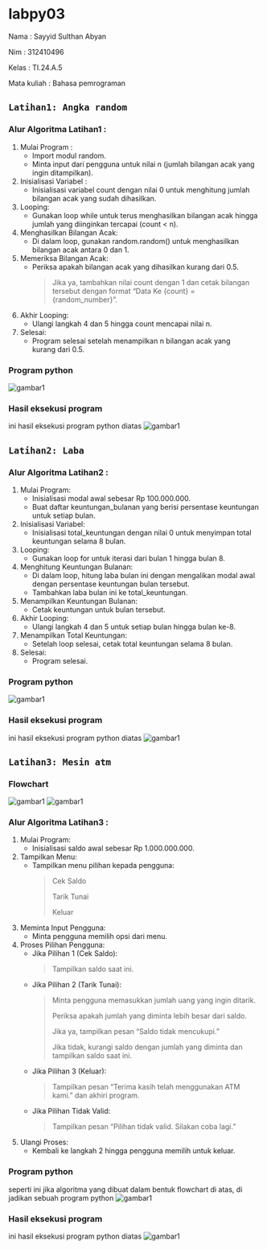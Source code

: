 # labpy03
Nama : Sayyid Sulthan Abyan <p>
Nim : 312410496 <p>
Kelas : TI.24.A.5 <p>
Mata kuliah : Bahasa pemrograman <p>

## `Latihan1: Angka random`
### Alur Algoritma Latihan1 :
 1. Mulai Program :
    - Import modul random.
    - Minta input dari pengguna untuk nilai n (jumlah bilangan acak yang ingin ditampilkan).
 2. Inisialisasi Variabel :
    - Inisialisasi variabel count dengan nilai 0 untuk menghitung jumlah bilangan acak yang sudah dihasilkan.
 3. Looping:
    - Gunakan loop while untuk terus menghasilkan bilangan acak hingga jumlah yang diinginkan tercapai (count < n).
 4. Menghasilkan Bilangan Acak:
    - Di dalam loop, gunakan random.random() untuk menghasilkan bilangan acak antara 0 dan 1.
 5. Memeriksa Bilangan Acak:
    - Periksa apakah bilangan acak yang dihasilkan kurang dari 0.5.
      > Jika ya, tambahkan nilai count dengan 1 dan cetak bilangan tersebut dengan format “Data Ke {count} = {random_number}”.
 6. Akhir Looping:
    - Ulangi langkah 4 dan 5 hingga count mencapai nilai n.
 7. Selesai:
    - Program selesai setelah menampilkan n bilangan acak yang kurang dari 0.5.
      
### Program python
![gambar1](screenshot/ft5.png)
### Hasil eksekusi program 
ini hasil eksekusi program python diatas
![gambar1](screenshot/ft6.png)

## `Latihan2: Laba`
### Alur Algoritma Latihan2 :
 1. Mulai Program:
    - Inisialisasi modal awal sebesar Rp 100.000.000.
    - Buat daftar keuntungan_bulanan yang berisi persentase keuntungan untuk setiap bulan.
 2. Inisialisasi Variabel:
    - Inisialisasi total_keuntungan dengan nilai 0 untuk menyimpan total keuntungan selama 8 bulan.
 3. Looping:
    - Gunakan loop for untuk iterasi dari bulan 1 hingga bulan 8.
 4. Menghitung Keuntungan Bulanan:
    - Di dalam loop, hitung laba bulan ini dengan mengalikan modal awal dengan persentase keuntungan bulan tersebut.
    - Tambahkan laba bulan ini ke total_keuntungan.
 5. Menampilkan Keuntungan Bulanan:
    - Cetak keuntungan untuk bulan tersebut.
 6. Akhir Looping:
    - Ulangi langkah 4 dan 5 untuk setiap bulan hingga bulan ke-8.
 7. Menampilkan Total Keuntungan:
    - Setelah loop selesai, cetak total keuntungan selama 8 bulan.
 8. Selesai:
    - Program selesai.
      
### Program python
![gambar1](screenshot/ft7.png)
### Hasil eksekusi program 
ini hasil eksekusi program python diatas
![gambar1](screenshot/ft8.png)

## `Latihan3: Mesin atm`
### Flowchart
![gambar1](screenshot/ft1.png)
![gambar1](screenshot/ft2.png)

### Alur Algoritma Latihan3 :
 1. Mulai Program:
    - Inisialisasi saldo awal sebesar Rp 1.000.000.000.
 2. Tampilkan Menu:
    - Tampilkan menu pilihan kepada pengguna:
      > Cek Saldo <p>
      > Tarik Tunai <p>
      > Keluar <p>
 3. Meminta Input Pengguna:
    - Minta pengguna memilih opsi dari menu.
 4. Proses Pilihan Pengguna:
    - Jika Pilihan 1 (Cek Saldo):
      > Tampilkan saldo saat ini.
    - Jika Pilihan 2 (Tarik Tunai):
      > Minta pengguna memasukkan jumlah uang yang ingin ditarik. <p>
      > Periksa apakah jumlah yang diminta lebih besar dari saldo. <p>
        > Jika ya, tampilkan pesan “Saldo tidak mencukupi.” <p>
        > Jika tidak, kurangi saldo dengan jumlah yang diminta dan tampilkan saldo saat ini. <p>
    - Jika Pilihan 3 (Keluar):
      > Tampilkan pesan “Terima kasih telah menggunakan ATM kami.” dan akhiri program.
    - Jika Pilihan Tidak Valid:
      > Tampilkan pesan “Pilihan tidak valid. Silakan coba lagi.”
 5. Ulangi Proses:
    - Kembali ke langkah 2 hingga pengguna memilih untuk keluar.

### Program python
seperti ini jika algoritma yang dibuat dalam bentuk flowchart di atas, di jadikan sebuah program python
![gambar1](screenshot/ft3.png)

### Hasil eksekusi program 
ini hasil eksekusi program python diatas
![gambar1](screenshot/ft4.png)
